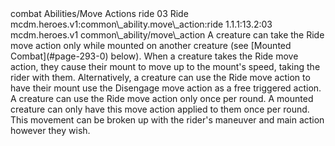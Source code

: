 <ability>
  <metadata>
    <class>combat</class>
    <file_dpath>Abilities/Move Actions</file_dpath>
    <item_id>ride</item_id>
    <item_index>03</item_index>
    <item_name>Ride</item_name>
    <scc>mcdm.heroes.v1:common\_ability.move\_action:ride</scc>
    <scdc>1.1.1:13.2:03</scdc>
    <source>mcdm.heroes.v1</source>
    <type>common\_ability/move\_action</type>
  </metadata>
  <effects>
    <effect type="mundane">A creature can take the Ride move action only while mounted on another creature (see [Mounted Combat](#page-293-0) below). When a creature takes the Ride move action, they cause their mount to move up to the mount&apos;s speed, taking the rider with them. Alternatively, a creature can use the Ride move action to have their mount use the Disengage move action as a free triggered action. A creature can use the Ride move action only once per round. A mounted creature can only have this move action applied to them once per round. This movement can be broken up with the rider&apos;s maneuver and main action however they wish.</effect>
  </effects>
</ability>

